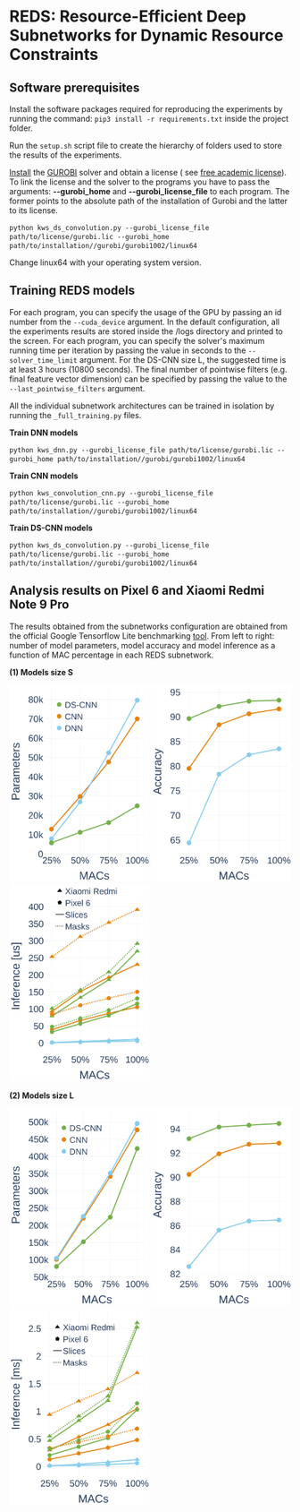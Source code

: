 # REDS: Resource-Efficient Deep Subnetworks for Dynamic Resource Constraints

## Software prerequisites

Install the software packages required for reproducing the experiments by running the
command: `pip3 install -r requirements.txt` inside the project folder.

Run the `setup.sh` script file to create the hierarchy of folders used to store the results of the experiments.

[Install](https://support.gurobi.com/hc/en-us/articles/360044290292-How-do-I-install-Gurobi-for-Python-)
the [GUROBI](https://www.gurobi.com/) solver and obtain
a license (
see [free academic license](https://support.gurobi.com/hc/en-us/articles/360040541251-How-do-I-obtain-a-free-academic-license-)).
To link the license and the solver to the programs you have to pass the arguments: **--gurobi_home** and
**--gurobi_license_file** to each program. The former points to the absolute path of the installation of Gurobi and the
latter to its license.

```
python kws_ds_convolution.py --gurobi_license_file path/to/license/gurobi.lic --gurobi_home path/to/installation//gurobi/gurobi1002/linux64 
```

Change linux64 with your operating system version.

## Training REDS models

For each program, you can specify the usage of the GPU by passing an id number from the  `--cuda_device` argument. In the default configuration, all the experiments results are stored inside the /logs directory and printed to the screen.
For each program, you can specify the solver's maximum running time per iteration by passing the value in seconds to the
`--solver_time_limit` argument. For the DS-CNN size L, the suggested time is at least 3 hours (10800
seconds). The final number of pointwise filters (e.g. final feature vector dimension) can be specified by passing the value
to the `--last_pointwise_filters`
argument.

All the individual subnetwork architectures can be trained in isolation by running the `_full_training.py` files. 

**Train DNN models**

```
python kws_dnn.py --gurobi_license_file path/to/license/gurobi.lic --gurobi_home path/to/installation//gurobi/gurobi1002/linux64 
```

**Train CNN models**

```
python kws_convolution_cnn.py --gurobi_license_file path/to/license/gurobi.lic --gurobi_home path/to/installation//gurobi/gurobi1002/linux64 
```

**Train DS-CNN models**

```
python kws_ds_convolution.py --gurobi_license_file path/to/license/gurobi.lic --gurobi_home path/to/installation//gurobi/gurobi1002/linux64 
```


## Analysis results on Pixel 6 and Xiaomi Redmi Note 9 Pro 
The results obtained from the subnetworks configuration are obtained from the official Google
Tensorflow Lite benchmarking [tool](https://www.tensorflow.org/lite/performance/measurement). From left to right: number of model parameters, model accuracy and model inference
as a function of MAC percentage in each REDS subnetwork. 

**(1) Models size S**

<img src="result/plots/plotly_mobile_parameters_sizeS.png" width="250"/> <img src="result/plots/plotly_mobile_accuracy_sizeS.png" width="250"/> <img src="result/plots/plotly_mobile_inference_sizeS.png" width="250"/> 

**(2) Models size L**

<img src="result/plots/plotly_mobile_parameters_sizeL.png" width="250"/> <img src="result/plots/plotly_mobile_accuracy_sizeL.png" width="250"/> <img src="result/plots/plotly_mobile_inference_sizeL.png" width="250"/>
